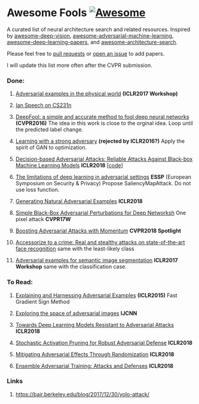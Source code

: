 # Awesome Fools [![Awesome](https://awesome.re/badge.svg)](https://awesome.re)

A curated list of neural architecture search and related resources. Inspired by [awesome-deep-vision](https://github.com/kjw0612/awesome-deep-vision), [awesome-adversarial-machine-learning](https://github.com/yenchenlin/awesome-adversarial-machine-learning), [awesome-deep-learning-papers](https://github.com/terryum/awesome-deep-learning-papers), and [awesome-architecture-search](https://github.com/markdtw/awesome-architecture-search).

Please feel free to [pull requests](https://github.com/layumi/Awesome-Fools/pulls) or [open an issue](https://github.com/layumi/Awesome-Fools/issues) to add papers.

I will update this list more often after the CVPR submission.

### Done:
1. [Adversarial examples in the physical world](http://cn.arxiv.org/abs/1607.02533) 
**(ICLR2017 Workshop)**

2. [Ian Speech on CS231n](http://cs231n.stanford.edu/slides/2017/cs231n_2017_lecture16.pdf)

3. [DeepFool: a simple and accurate method to fool deep neural networks](https://www.cv-foundation.org/openaccess/content_cvpr_2016/papers/Moosavi-Dezfooli_DeepFool_A_Simple_CVPR_2016_paper.pdf)
**(CVPR2016)**
The idea in this work is close to the orginal idea. 
Loop until the predicted label change.

4. [Learning with a strong adversary](http://cn.arxiv.org/pdf/1511.03034.pdf)
**(rejected by ICLR2016?)** Apply the spirit of GAN to optimization.

5. [Decision-based Adversarial Attacks: Reliable Attacks Against Black-box Machine Learning Models](http://cn.arxiv.org/pdf/1712.04248.pdf)
**ICLR2018** [[code]](https://github.com/bethgelab/foolbox)

6. [The limitations of deep learning in adversarial settings](https://arxiv.org/pdf/1511.07528.pdf) **ESSP** (European Symposium on Security & Privacy) Propose SaliencyMapAttack. Do not use loss function.

7. [Generating Natural Adversarial Examples](https://openreview.net/forum?id=H1BLjgZCb&noteId=r1dkEyaSG) **ICLR2018**

8. [Simple Black-Box Adversarial Perturbations for Deep Networksh](https://arxiv.org/pdf/1612.06299.pdf) One pixel attack **CVPR17W**

9. [Boosting Adversarial Attacks with Momentum](https://arxiv.org/pdf/1710.06081.pdf) **CVPR2018 Spotlight**

10. [Accessorize to a crime: Real and stealthy attacks on state-of-the-art face recognition](https://www.archive.ece.cmu.edu/~lbauer/papers/2016/ccs2016-face-recognition.pdf) same with the least-likely class

11. [Adversarial examples for semantic image segmentation](https://arxiv.org/abs/1703.01101) **ICLR2017 Workshop** same with the classification case.


### To Read:
1. [Explaining and Harnessing Adversarial Examples](https://arxiv.org/abs/1412.6572)
**(ICLR2015)** Fast Gradient Sign Method

2. [Exploring the space of adversarial images](http://ieeexplore.ieee.org/document/7727230/)
**IJCNN**

3. [Towards Deep Learning Models Resistant to Adversarial Attacks](https://arxiv.org/abs/1706.06083) **ICLR2018**

4. [Stochastic Activation Pruning for Robust Adversarial Defense](https://openreview.net/forum?id=H1uR4GZRZ) **ICLR2018**

5. [Mitigating Adversarial Effects Through Randomization](https://openreview.net/forum?id=Sk9yuql0Z) **ICLR2018**

6. [Ensemble Adversarial Training: Attacks and Defenses](https://openreview.net/forum?id=rkZvSe-RZ) **ICLR2018**

### Links
1. https://bair.berkeley.edu/blog/2017/12/30/yolo-attack/


